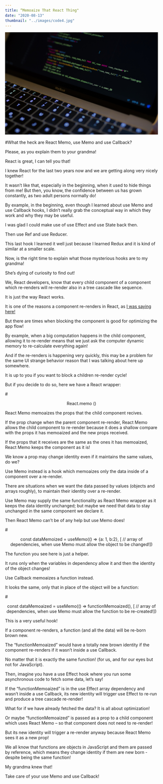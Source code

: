 ```yaml
---
title: “Memoaize That React Thing"
date: "2020-08-13"
thumbnail: "../images/code4.jpg"
---
```


![Memoizetion](../images/code4.jpg)

#What the heck are React Memo, use Memo and use Callback?

Please, as you explain them to your grandma!

React is great, I can tell you that!

I knew React for the last two years now and we are getting along very nicely together!

It wasn’t like that, especially in the beginning, when it used to hide things from me!
But then, you know, the confidence between us has grown constantly, as two adult persons normally do!

By example, in the beginning, even though I learned about use Memo and use Callback hooks, I didn’t really grab the conceptual way in which they work and why they may be useful.

I was glad I could make use of use Effect and use State back then.

Then use Ref and use Reducer.

This last hook I learned it well just because I learned Redux and it is kind of similar at a smaller scale.

Now, is the right time to explain what those mysterious hooks are to my grandma!

She’s dying of curiosity to find out!

We, React developers, know that every child component of a component which re-renders will re-render also in a tree cascade like sequence.

It is just the way React works.

It is one of the reasons a component re-renders in React, as <a href="https://bogdan.digital/immutabil-react/" target="_blank">I was saying here!</a>

But there are times when blocking the component is good for optimizing the app flow!

By example, when a big computation happens in the child component, allowing it to re-render means that we just ask the computer dynamic memory to re-calculate everything again!

And if the re-renders is happening very quickly, this may be a problem for the same UI strange behavior reason that I was talking about here up somewhere.

It is up to you if you want to block a children re-render cycle!

But if you decide to do so, here we have a React wrapper:

#<center>React.memo (<MyComponent />)</center>

React Memo memoaizes the props that the child component recives.

If the prop change when the parent component re-render, React Memo allows the child component to re-render because it does a shallow compare with the props it has memoaized and the new props received.

If the props that it receives are the same as the ones it has memoaized, React Memo keeps the component as it is!

We know a prop may change identity even if it maintains the same values, do we?

Use Memo instead is a hook which memoaizes only the data inside of a component over a re-render.

There are situations when we want the data passed by values (objects and arrays roughly), to maintain their identity over a re-render.

Use Memo may supply the same functionality as React Memo wrapper as it keeps the data identity unchanged; but maybe we need that data to stay unchanged in the same component we declare it.

Then React Memo can’t be of any help but use Memo does!

#<center>const dataMemoized = useMemo(() => {a: 1, b:2}, [ // array of dependencies, when use Memo must allow the object to be changed!])</center>

The function you see here is just a helper.

It runs only when the variables in dependency allow it and then the identity of the object changes!

Use Callback memoaizes a function instead.

It looks the same, only that in place of the object will be a function:

#<center>const dataMemoaized = useMemo(() => functionMemoaized(), [ // array of dependencies, when use Memo must allow the function to be re-created!])</center>

This is a very useful hook!

If a component re-renders, a function (and all the data) will be re-born brown new.

The “functionMemoaized” would have a totally new brown identity if the component re-renders if it wasn’t inside a use Callback.

No matter that it is exactly the same function! (for us, and for our eyes but not for JavaScript).

Then, imagine you have a use Effect hook where you run some asynchronous code to fetch some data, let’s say!

If the “functionMemoaized” is in the use Effect array dependency and wasn’t inside a use Callback, its new identity will trigger use Effect to re-run and produce a tree cascade re-render!

What for if we have already fetched the data? It is all about optimization!

Or maybe “functionMemoaized” is passed as a prop to a child component which uses React Memo – so that component does not need to re-render!

But its new identity will trigger a re-render anyway because React Memo sees it as a new prop!

We all know that functions are objects in JavaScript and them are passed by reference, which means they change identity if them are new born - despite being the same function!

My grandma knew that!

Take care of your use Memo and use Callback!
